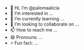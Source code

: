 - 👋 Hi, I’m @palomaalicia
- 👀 I’m interested in ...
- 🌱 I’m currently learning ...
- 💞️ I’m looking to collaborate on ...
- 📫 How to reach me ...
- 😄 Pronouns: ...
- ⚡ Fun fact: ...

<!---
palomaalicia/palomaalicia is a ✨ special ✨ repository because its `README.md` (this file) appears on your GitHub profile.
You can click the Preview link to take a look at your changes.
--->
